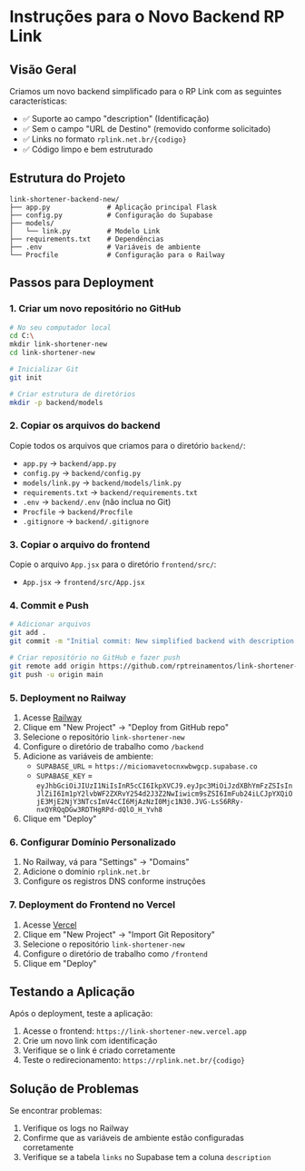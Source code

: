 # Instruções para o Novo Backend RP Link

## Visão Geral

Criamos um novo backend simplificado para o RP Link com as seguintes características:

- ✅ Suporte ao campo "description" (Identificação)
- ✅ Sem o campo "URL de Destino" (removido conforme solicitado)
- ✅ Links no formato `rplink.net.br/{codigo}`
- ✅ Código limpo e bem estruturado

## Estrutura do Projeto

```
link-shortener-backend-new/
├── app.py              # Aplicação principal Flask
├── config.py           # Configuração do Supabase
├── models/
│   └── link.py         # Modelo Link
├── requirements.txt    # Dependências
├── .env                # Variáveis de ambiente
└── Procfile            # Configuração para o Railway
```

## Passos para Deployment

### 1. Criar um novo repositório no GitHub

```bash
# No seu computador local
cd C:\
mkdir link-shortener-new
cd link-shortener-new

# Inicializar Git
git init

# Criar estrutura de diretórios
mkdir -p backend/models
```

### 2. Copiar os arquivos do backend

Copie todos os arquivos que criamos para o diretório `backend/`:

- `app.py` → `backend/app.py`
- `config.py` → `backend/config.py`
- `models/link.py` → `backend/models/link.py`
- `requirements.txt` → `backend/requirements.txt`
- `.env` → `backend/.env` (não inclua no Git)
- `Procfile` → `backend/Procfile`
- `.gitignore` → `backend/.gitignore`

### 3. Copiar o arquivo do frontend

Copie o arquivo `App.jsx` para o diretório `frontend/src/`:

- `App.jsx` → `frontend/src/App.jsx`

### 4. Commit e Push

```bash
# Adicionar arquivos
git add .
git commit -m "Initial commit: New simplified backend with description support"

# Criar repositório no GitHub e fazer push
git remote add origin https://github.com/rptreinamentos/link-shortener-new.git
git push -u origin main
```

### 5. Deployment no Railway

1. Acesse [Railway](https://railway.app/)
2. Clique em "New Project" → "Deploy from GitHub repo"
3. Selecione o repositório `link-shortener-new`
4. Configure o diretório de trabalho como `/backend`
5. Adicione as variáveis de ambiente:
   - `SUPABASE_URL` = `https://miciomavetocnxwbwgcp.supabase.co`
   - `SUPABASE_KEY` = `eyJhbGciOiJIUzI1NiIsInR5cCI6IkpXVCJ9.eyJpc3MiOiJzdXBhYmFzZSIsInJlZiI6Im1pY2lvbWF2ZXRvY254d2J3Z2NwIiwicm9sZSI6ImFub24iLCJpYXQiOjE3MjE2NjY3NTcsImV4cCI6MjAzNzI0Mjc1N30.JVG-LsS6RRy-nxQYRQqDGw3RDTHgRPd-dQlO_H_Yvh8`
6. Clique em "Deploy"

### 6. Configurar Domínio Personalizado

1. No Railway, vá para "Settings" → "Domains"
2. Adicione o domínio `rplink.net.br`
3. Configure os registros DNS conforme instruções

### 7. Deployment do Frontend no Vercel

1. Acesse [Vercel](https://vercel.com/)
2. Clique em "New Project" → "Import Git Repository"
3. Selecione o repositório `link-shortener-new`
4. Configure o diretório de trabalho como `/frontend`
5. Clique em "Deploy"

## Testando a Aplicação

Após o deployment, teste a aplicação:

1. Acesse o frontend: `https://link-shortener-new.vercel.app`
2. Crie um novo link com identificação
3. Verifique se o link é criado corretamente
4. Teste o redirecionamento: `https://rplink.net.br/{codigo}`

## Solução de Problemas

Se encontrar problemas:

1. Verifique os logs no Railway
2. Confirme que as variáveis de ambiente estão configuradas corretamente
3. Verifique se a tabela `links` no Supabase tem a coluna `description`

